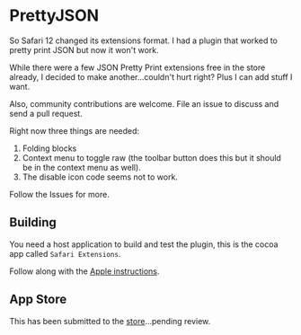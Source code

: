 # PrettyJSON

So Safari 12 changed its extensions format. I had a plugin that worked to pretty print JSON but now it won't work.

While there were a few JSON Pretty Print extensions free in the store already, I decided to make another...couldn't hurt right?  Plus I can add stuff I want.

Also, community contributions are welcome. File an issue to discuss and send a pull request. 

Right now three things are needed:
1. Folding blocks
2. Context menu to toggle raw (the toolbar button does this but it should be in the context menu as well).
3. The disable icon code seems not to work.

Follow the Issues for more.

## Building

You need a host application to build and test the plugin, this is the cocoa app called `Safari Extensions`. 

Follow along with the [Apple instructions](https://developer.apple.com/documentation/safariservices/safari_app_extensions/building_a_safari_app_extension). 

## App Store

This has been submitted to the [store](https://developer.apple.com//safari/extensions/submission/)...pending review.
